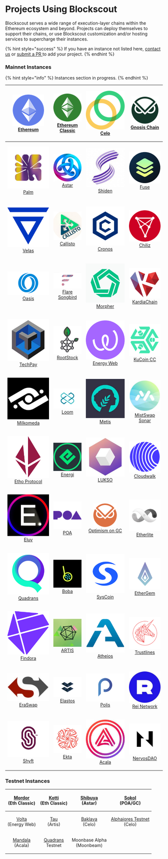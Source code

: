 # Projects Using Blockscout

Blockscout serves a wide range of execution-layer chains within the Ethereum ecosystem and beyond. Projects can deploy themselves to support their chains, or use Blockscout customization and/or hosting services to supercharge their instances.

{% hint style="success" %}
If you have an instance not listed here, [contact us](https://discord.com/invite/GePYkFuq) or [submit a PR ](https://github.com/blockscout/docs)to add your project.
{% endhint %}

### Mainnet Instances

{% hint style="info" %}
&#x20;Instances section in progress.
{% endhint %}

|         <p><img src="../.gitbook/assets/eth-logo.png" alt="" data-size="line"><br><a href="https://blockscout.com/eth/mainnet">Ethereum </a></p>         | <p><img src="../.gitbook/assets/eth-classic.png" alt="" data-size="line"><br><a href="https://blockscout.com/etc/mainnet">Ethereum Classic</a></p> |               <p><img src="../.gitbook/assets/celo.png" alt="" data-size="line"><br><a href="https://explorer.celo.org">Celo</a></p>               | <p><img src="../.gitbook/assets/GC_Logo_Moss_Green (1).png" alt="" data-size="line"><br><a href="https://blockscout.com/xdai/mainnet/">Gnosis Chain</a></p> |
| :------------------------------------------------------------------------------------------------------------------------------------------------------: | :------------------------------------------------------------------------------------------------------------------------------------------------: | :------------------------------------------------------------------------------------------------------------------------------------------------: | :---------------------------------------------------------------------------------------------------------------------------------------------------------: |
|                  <p><img src="../.gitbook/assets/palm.jpeg" alt="" data-size="line"><br><a href="https://explorer.palm.io/">Palm</a></p>                 |     <p><img src="../.gitbook/assets/1624981902_astar_logo.png" alt="" data-size="line"><br><a href="https://blockscout.com/astar">Astar</a></p>    |    <p><img src="../.gitbook/assets/1618692834_shiden_cr.png" alt="" data-size="line"><br><a href="https://blockscout.com/shiden">Shiden</a></p>    |                  <p><img src="../.gitbook/assets/fuse (1).png" alt="" data-size="line"><br><a href="https://explorer.fuse.io/">Fuse</a></p>                 |
|          <p><img src="../.gitbook/assets/velas-vlx-logo.png" alt="" data-size="line"><br><a href="https://evmexplorer.velas.com/">Velas</a></p>          |      <p><img src="../.gitbook/assets/callisto.jpeg" alt="" data-size="line"><br><a href="https://explorer.callisto.network/">Callisto</a></p>      |           <p><img src="../.gitbook/assets/cronos.jpeg" alt="" data-size="line"><br><a href="https://cronos.org/explorer/">Cronos</a></p>           |                <p><img src="../.gitbook/assets/chiliz.png" alt="" data-size="line"><br><a href="https://explorer.chiliz.com/">Chiliz</a></p>                |
|            <p><img src="../.gitbook/assets/oasis.png" alt="" data-size="line"><br><a href="https://explorer.emerald.oasis.dev/">Oasis</a></p>            |  <p><img src="../.gitbook/assets/flare.jpeg" alt="" data-size="line"><br><a href="https://songbird-explorer.flare.network/">Flare Songbird</a></p> |            <p><img src="../.gitbook/assets/morpher.jpeg" alt="" data-size="line"><br><a href="https://scan.morpher.com/">Morpher</a></p>           |         <p><img src="../.gitbook/assets/KardiaChain.png" alt="" data-size="line"><br><a href="https://explorer.kardiachain.io/">KardiaChain</a></p>         |
|                 <p><img src="../.gitbook/assets/techpay.jpeg" alt="" data-size="line"><br><a href="https://tpcscan.com/">TechPay</a></p>                 |        <p><img src="../.gitbook/assets/rsk.jpeg" alt="" data-size="line"><br><a href="https://blockscout.com/rsk/mainnet">RootStock</a></p>        |       <p><img src="../.gitbook/assets/energyweb.png" alt="" data-size="line"><br><a href="https://explorer.energyweb.org/">Energy Web</a></p>      |                    <p><img src="../.gitbook/assets/kcc.png" alt="" data-size="line"><br><a href="https://scan.kcc.io/">KuCoin CC</a></p>                    |
| <p><img src="../.gitbook/assets/milk.png" alt="" data-size="line"><br><a href="https://explorer-mainnet-cardano-evm.c1.milkomeda.com/">Milkomeda</a></p> |    <p><img src="../.gitbook/assets/loom.png" alt="" data-size="line"><br><a href="https://basechain-blockexplorer.dappchains.com/">Loom</a></p>    |        <p><img src="../.gitbook/assets/metis.jpeg" alt="" data-size="line"><br><a href="https://andromeda-explorer.metis.io/">Metis</a></p>        |                 <p><img src="../.gitbook/assets/sonar.jpeg" alt="" data-size="line"><br><a href="https://sonar.cash/">MistSwap Sonar</a></p>                |
|         <p><img src="../.gitbook/assets/etho.png" alt="" data-size="line"><br><a href="https://explorer.ethoprotocol.com/">Etho Protocol</a></p>         |         <p><img src="../.gitbook/assets/energi.jpeg" alt="" data-size="line"><br><a href="https://explorer.energi.network/">Energi</a></p>         |          <p><img src="../.gitbook/assets/lukso.jpeg" alt="" data-size="line"><br><a href="https://blockscout.com/lukso/l14">LUKSO</a></p>          |        <p><img src="../.gitbook/assets/cloudwalk.png" alt="" data-size="line"><br><a href="https://explorer.mainnet.cloudwalk.io/">Cloudwalk</a></p>        |
|                <p><img src="../.gitbook/assets/eluv.jpeg" alt="" data-size="line"><br><a href="https://exp.contentfabric.io/">Eluv</a></p>               |           <p><img src="../.gitbook/assets/poa (1).png" alt="" data-size="line"><br><a href="https://blockscout.com/poa/core">POA</a></p>           | <p><img src="../.gitbook/assets/Logo - Mark.png" alt="" data-size="line"><br><a href="https://blockscout.com/xdai/optimism">Optimism on GC</a></p> |           <p><img src="../.gitbook/assets/etherlite.jpeg" alt="" data-size="line"><br><a href="https://explorer.etherlite.org/">Etherlite</a></p>           |
|              <p><img src="../.gitbook/assets/quad.png" alt="" data-size="line"><br><a href="https://explorer.quadrans.io/">Quadrans</a></p>              |          <p><img src="../.gitbook/assets/boba.png" alt="" data-size="line"><br><a href="https://blockexplorer.boba.network/">Boba</a></p>          |          <p><img src="../.gitbook/assets/syscoin.png" alt="" data-size="line"><br><a href="https://explorer.syscoin.org/">SysCoin</a></p>          |                 <p><img src="../.gitbook/assets/egem.png" alt="" data-size="line"><br><a href="https://blockscout.egem.io/">EtherGem</a></p>                |
|              <p><img src="../.gitbook/assets/findora.png" alt="" data-size="line"><br><a href="https://evm.findorascan.io/">Findora</a></p>              |         <p><img src="../.gitbook/assets/artis.jpeg" alt="" data-size="line"><br><a href="https://blockscout.com/artis/sigma1">ARTIS</a></p>        |          <p><img src="../.gitbook/assets/atheios.png" alt="" data-size="line"><br><a href="https://explorer.atheios.org/">Atheios</a></p>          |    <p><img src="../.gitbook/assets/trustlines.webp" alt="" data-size="line"><br><a href="https://explore.tlbc.trustlines.foundation/">Trustlines</a></p>    |
|                 <p><img src="../.gitbook/assets/eraswap.jpeg" alt="" data-size="line"><br><a href="https://eraswap.info/">EraSwap</a></p>                |             <p><img src="../.gitbook/assets/elastos.png" alt="" data-size="line"><br><a href="https://eth.elastos.io/">Elastos</a></p>             |             <p><img src="../.gitbook/assets/polis.png" alt="" data-size="line"><br><a href="https://explorer.polis.tech/">Polis</a></p>            |                   <p><img src="../.gitbook/assets/rei.jpeg" alt="" data-size="line"><br><a href="https://reiscan.com/">Rei Network</a></p>                  |
|               <p><img src="../.gitbook/assets/shyft.png" alt="" data-size="line"><br><a href="https://bx.veriscope.network/">Shyft</a></p>               |                 <p><img src="../.gitbook/assets/ekta.jpeg" alt="" data-size="line"><br><a href="https://ektascan.io/">Ekta</a></p>                 |          <p><img src="../.gitbook/assets/acala.jpeg" alt="" data-size="line"><br><a href="https://blockscout.acala.network/">Acala</a></p>         |    <p><img src="../.gitbook/assets/nervos.jpeg" alt="" data-size="line"><br><a href="https://gw-mainnet-explorer.nervosdao.community/">NervosDAO</a></p>    |

### Testnet Instances

|   <p><a href="https://blockscout.com/etc/mordor">Mordor</a><br>(Eth Classic)</p>  |   <p><a href="https://blockscout.com/etc/kotti">Kotti</a><br>(Eth Classic)</p>  |       <p><a href="https://blockscout.com/shibuya">Shibuya</a> <br>(Astar)</p>       |              <p><a href="ttps://blockscout.com/poa/sokol">Sokol</a><br>(POA/GC)</p>              |
| :-------------------------------------------------------------------------------: | :-----------------------------------------------------------------------------: | :---------------------------------------------------------------------------------: | :----------------------------------------------------------------------------------------------: |
|  <p><a href="https://volta-explorer.energyweb.org/">Volta</a><br>(Energy Web)</p> |      <p><a href="https://blockscout.com/artis/tau1">Tau<br> </a>(Artis)</p>     | <p><a href="https://baklava-blockscout.celo-testnet.org/">Baklava<br></a>(Celo)</p> | <p><a href="https://alfajores-blockscout.celo-testnet.org/">Alphajores Testnet</a><br>(Celo)</p> |
| <p><a href="https://blockscout.mandala.acala.network/">Mandala</a><br>(Acala)</p> | <p><a href="https://explorer.testnet.quadrans.io/">Quadrans </a><br>Testnet</p> |                         <p>Moonbase Alpha<br>(Moonbeam)</p>                         |                                                                                                  |
